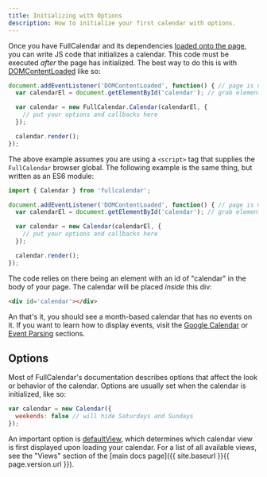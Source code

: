 ```yaml
---
title: Initializing with Options
description: How to initialize your first calendar with options.
---
```


Once you have FullCalendar and its dependencies [loaded onto the page](installation), you can write JS code that initializes a calendar. This code must be executed *after* the page has initialized. The best way to do this is with [DOMContentLoaded](https://developer.mozilla.org/en-US/docs/Web/Events/DOMContentLoaded) like so:

```js
document.addEventListener('DOMContentLoaded', function() { // page is now ready...
  var calendarEl = document.getElementById('calendar'); // grab element reference

  var calendar = new FullCalendar.Calendar(calendarEl, {
    // put your options and callbacks here
  });

  calendar.render();
});
```

The above example assumes you are using a `<script>` tag that supplies the `FullCalendar` browser global. The following example is the same thing, but written as an ES6 module:

```js
import { Calendar } from 'fullcalendar';

document.addEventListener('DOMContentLoaded', function() { // page is now ready...
  var calendarEl = document.getElementById('calendar'); // grab element reference

  var calendar = new Calendar(calendarEl, {
    // put your options and callbacks here
  });

  calendar.render();
});
```

The code relies on there being an element with an id of "calendar" in the body of your page. The calendar will be placed *inside* this div:

```html
<div id='calendar'></div>
```

An that's it, you should see a month-based calendar that has no events on it. If you want to learn how to display events, visit the [Google Calendar](google-calendar) or [Event Parsing](event-parsing) sections.


## Options

Most of FullCalendar's documentation describes options that affect the look or behavior of the calendar. Options are usually set when the calendar is initialized, like so:

```js
var calendar = new Calendar({
  weekends: false // will hide Saturdays and Sundays
});
```

An important option is [defaultView](defaultView), which determines which calendar view is first displayed upon loading your calendar. For a list of all available views, see the "Views" section of the [main docs page]({{ site.baseurl }}{{ page.version.url }}).
